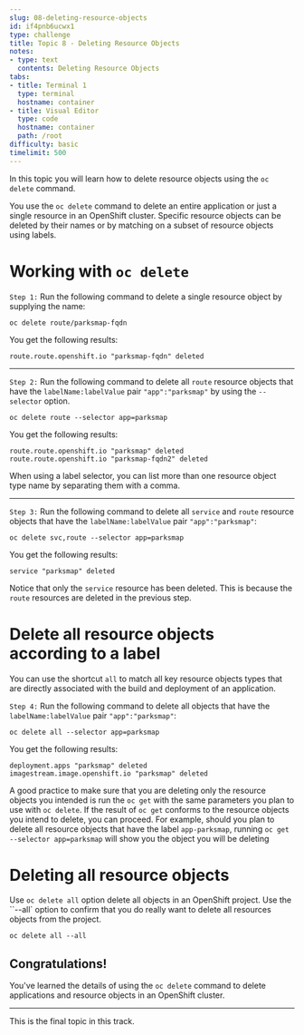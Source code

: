 ```yaml
---
slug: 08-deleting-resource-objects
id: if4pnb6ucwx1
type: challenge
title: Topic 8 - Deleting Resource Objects
notes:
- type: text
  contents: Deleting Resource Objects
tabs:
- title: Terminal 1
  type: terminal
  hostname: container
- title: Visual Editor
  type: code
  hostname: container
  path: /root
difficulty: basic
timelimit: 500
---
```

In this topic you will learn how to delete resource objects using the `oc delete` command.

You use the `oc delete` command to delete an entire application or just a single resource in an OpenShift cluster. Specific resource objects can be deleted by their names or by matching on a subset of resource objects using labels.

# Working with `oc delete`

`Step 1:` Run the following command to delete a single resource object by supplying the name:

```
oc delete route/parksmap-fqdn
```

You get the following results:

```
route.route.openshift.io "parksmap-fqdn" deleted
```

----

`Step 2:` Run the following command to delete all `route` resource objects that have the `labelName:labelValue` pair `"app":"parksmap"` by using the `--selector` option.

```
oc delete route --selector app=parksmap
```

You get the following results:

```
route.route.openshift.io "parksmap" deleted
route.route.openshift.io "parksmap-fqdn2" deleted
```

When using a label selector, you can list more than one resource object type name by separating them with a comma.

----

`Step 3:` Run the following command to delete all `service` and `route` resource objects that have the `labelName:labelValue` pair `"app":"parksmap"`:

```
oc delete svc,route --selector app=parksmap
```
You get the following results:

```
service "parksmap" deleted
```
Notice that only the `service` resource has been deleted. This is because the `route` resources are deleted in the previous step.

# Delete all resource objects according to a label

You can use the shortcut `all` to match all key resource objects types that are directly associated with the build and deployment of an application.

`Step 4:` Run the following command to delete all objects that have the `labelName:labelValue` pair `"app":"parksmap"`:

```
oc delete all --selector app=parksmap
```

You get the following results:

```
deployment.apps "parksmap" deleted
imagestream.image.openshift.io "parksmap" deleted
```

A good practice to make sure that you are deleting only the resource objects you intended is run the `oc get` with the same parameters you plan to use with `oc delete`. If the result of `oc get` conforms to the resource objects you intend to delete, you can proceed. For example, should you plan to delete all resource objects that have the label `app-parksmap`, running `oc get --selector app=parksmap` will show you the object you will be deleting

# Deleting all resource objects

Use `oc delete all` option delete all objects in an OpenShift project. Use the ``--all` option to confirm that you do really want to delete all resources objects from the project.

```
oc delete all --all
```

## Congratulations!

 You've learned the details of using the `oc delete` command to delete applications and resource objects in an OpenShift cluster.

----

This is the final topic in this track.
